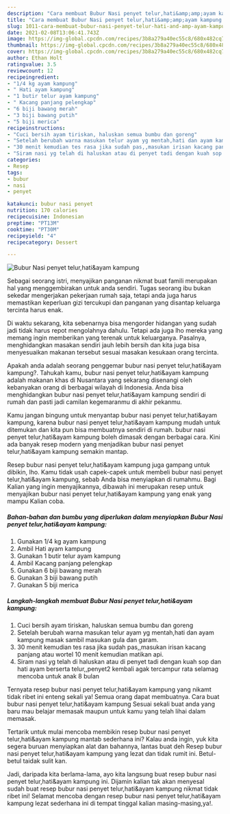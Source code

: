```yaml
---
description: "Cara membuat Bubur Nasi penyet telur,hati&amp;amp;ayam kampung yang nikmat Untuk Jualan"
title: "Cara membuat Bubur Nasi penyet telur,hati&amp;amp;ayam kampung yang nikmat Untuk Jualan"
slug: 1011-cara-membuat-bubur-nasi-penyet-telur-hati-and-amp-ayam-kampung-yang-nikmat-untuk-jualan
date: 2021-02-08T13:06:41.743Z
image: https://img-global.cpcdn.com/recipes/3b8a279a40ec55c8/680x482cq70/bubur-nasi-penyet-telurhatiayam-kampung-foto-resep-utama.jpg
thumbnail: https://img-global.cpcdn.com/recipes/3b8a279a40ec55c8/680x482cq70/bubur-nasi-penyet-telurhatiayam-kampung-foto-resep-utama.jpg
cover: https://img-global.cpcdn.com/recipes/3b8a279a40ec55c8/680x482cq70/bubur-nasi-penyet-telurhatiayam-kampung-foto-resep-utama.jpg
author: Ethan Holt
ratingvalue: 3.5
reviewcount: 12
recipeingredient:
- "1/4 kg ayam kampung"
- " Hati ayam kampung"
- "1 butir telur ayam kampung"
- " Kacang panjang pelengkap"
- "6 biji bawang merah"
- "3 biji bawang putih"
- "5 biji merica"
recipeinstructions:
- "Cuci bersih ayam tiriskan, haluskan semua bumbu dan goreng"
- "Setelah berubah warna masukan telur ayam yg mentah,hati dan ayam kampung masak sambil masukan gula dan garam."
- "30 menit kemudian tes rasa jika sudah pas,,masukan irisan kacang panjang atau wortel 10 menit kemudian matikan api."
- "Siram nasi yg telah di haluskan atau di penyet tadi dengan kuah sop dan hati ayam berserta telur,,penyet2 kembali agak tercampur rata selamag mencoba untuk anak 8 bulan"
categories:
- Resep
tags:
- bubur
- nasi
- penyet

katakunci: bubur nasi penyet 
nutrition: 170 calories
recipecuisine: Indonesian
preptime: "PT13M"
cooktime: "PT30M"
recipeyield: "4"
recipecategory: Dessert

---
```



![Bubur Nasi penyet telur,hati&amp;ayam kampung](https://img-global.cpcdn.com/recipes/3b8a279a40ec55c8/680x482cq70/bubur-nasi-penyet-telurhatiayam-kampung-foto-resep-utama.jpg)

Sebagai seorang istri, menyajikan panganan nikmat buat famili merupakan hal yang menggembirakan untuk anda sendiri. Tugas seorang ibu bukan sekedar mengerjakan pekerjaan rumah saja, tetapi anda juga harus memastikan keperluan gizi tercukupi dan panganan yang disantap keluarga tercinta harus enak.

Di waktu  sekarang, kita sebenarnya bisa mengorder hidangan yang sudah jadi tidak harus repot mengolahnya dahulu. Tetapi ada juga lho mereka yang memang ingin memberikan yang terenak untuk keluarganya. Pasalnya, menghidangkan masakan sendiri jauh lebih bersih dan kita juga bisa menyesuaikan makanan tersebut sesuai masakan kesukaan orang tercinta. 



Apakah anda adalah seorang penggemar bubur nasi penyet telur,hati&amp;ayam kampung?. Tahukah kamu, bubur nasi penyet telur,hati&amp;ayam kampung adalah makanan khas di Nusantara yang sekarang disenangi oleh kebanyakan orang di berbagai wilayah di Indonesia. Anda bisa menghidangkan bubur nasi penyet telur,hati&amp;ayam kampung sendiri di rumah dan pasti jadi camilan kegemaranmu di akhir pekanmu.

Kamu jangan bingung untuk menyantap bubur nasi penyet telur,hati&amp;ayam kampung, karena bubur nasi penyet telur,hati&amp;ayam kampung mudah untuk ditemukan dan kita pun bisa membuatnya sendiri di rumah. bubur nasi penyet telur,hati&amp;ayam kampung boleh dimasak dengan berbagai cara. Kini ada banyak resep modern yang menjadikan bubur nasi penyet telur,hati&amp;ayam kampung semakin mantap.

Resep bubur nasi penyet telur,hati&amp;ayam kampung juga gampang untuk dibikin, lho. Kamu tidak usah capek-capek untuk membeli bubur nasi penyet telur,hati&amp;ayam kampung, sebab Anda bisa menyiapkan di rumahmu. Bagi Kalian yang ingin menyajikannya, dibawah ini merupakan resep untuk menyajikan bubur nasi penyet telur,hati&amp;ayam kampung yang enak yang mampu Kalian coba.

<!--inarticleads1-->

##### Bahan-bahan dan bumbu yang diperlukan dalam menyiapkan Bubur Nasi penyet telur,hati&amp;ayam kampung:

1. Gunakan 1/4 kg ayam kampung
1. Ambil  Hati ayam kampung
1. Gunakan 1 butir telur ayam kampung
1. Ambil  Kacang panjang pelengkap
1. Gunakan 6 biji bawang merah
1. Gunakan 3 biji bawang putih
1. Gunakan 5 biji merica




<!--inarticleads2-->

##### Langkah-langkah membuat Bubur Nasi penyet telur,hati&amp;ayam kampung:

1. Cuci bersih ayam tiriskan, haluskan semua bumbu dan goreng
1. Setelah berubah warna masukan telur ayam yg mentah,hati dan ayam kampung masak sambil masukan gula dan garam.
1. 30 menit kemudian tes rasa jika sudah pas,,masukan irisan kacang panjang atau wortel 10 menit kemudian matikan api.
1. Siram nasi yg telah di haluskan atau di penyet tadi dengan kuah sop dan hati ayam berserta telur,,penyet2 kembali agak tercampur rata selamag mencoba untuk anak 8 bulan




Ternyata resep bubur nasi penyet telur,hati&amp;ayam kampung yang nikamt tidak ribet ini enteng sekali ya! Semua orang dapat membuatnya. Cara buat bubur nasi penyet telur,hati&amp;ayam kampung Sesuai sekali buat anda yang baru mau belajar memasak maupun untuk kamu yang telah lihai dalam memasak.

Tertarik untuk mulai mencoba membikin resep bubur nasi penyet telur,hati&amp;ayam kampung mantab sederhana ini? Kalau anda ingin, yuk kita segera buruan menyiapkan alat dan bahannya, lantas buat deh Resep bubur nasi penyet telur,hati&amp;ayam kampung yang lezat dan tidak rumit ini. Betul-betul taidak sulit kan. 

Jadi, daripada kita berlama-lama, ayo kita langsung buat resep bubur nasi penyet telur,hati&amp;ayam kampung ini. Dijamin kalian tak akan menyesal sudah buat resep bubur nasi penyet telur,hati&amp;ayam kampung nikmat tidak ribet ini! Selamat mencoba dengan resep bubur nasi penyet telur,hati&amp;ayam kampung lezat sederhana ini di tempat tinggal kalian masing-masing,ya!.

